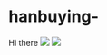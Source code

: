 # hanbuying-
Hi there
![](https://visitor-badge.glitch.me/badge?page_id=hanbuying.readme)
![](http://antzuhl.cn:4000/get/@hanbuying.readme)
